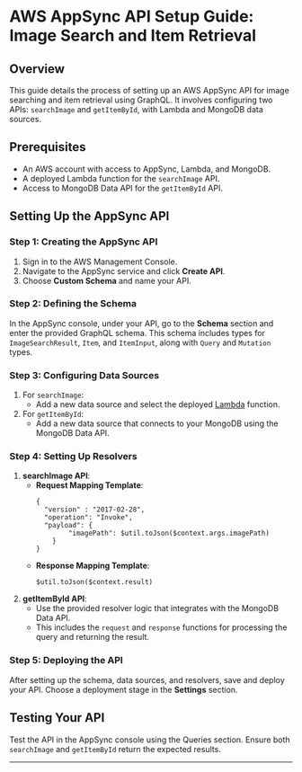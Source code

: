 
# AWS AppSync API Setup Guide: Image Search and Item Retrieval

## Overview
This guide details the process of setting up an AWS AppSync API for image searching and item retrieval using GraphQL. It involves configuring two APIs: `searchImage` and `getItemById`, with Lambda and MongoDB data sources.

## Prerequisites
- An AWS account with access to AppSync, Lambda, and MongoDB.
- A deployed Lambda function for the `searchImage` API.
- Access to MongoDB Data API for the `getItemById` API.

## Setting Up the AppSync API

### Step 1: Creating the AppSync API
1. Sign in to the AWS Management Console.
2. Navigate to the AppSync service and click **Create API**.
3. Choose **Custom Schema** and name your API.

### Step 2: Defining the Schema
In the AppSync console, under your API, go to the **Schema** section and enter the provided GraphQL schema. This schema includes types for `ImageSearchResult`, `Item`, and `ItemInput`, along with `Query` and `Mutation` types.

### Step 3: Configuring Data Sources
1. For `searchImage`:
   - Add a new data source and select the deployed [Lambda](https://github.com/mongodb-partners/AppModernization_Amplify_AppSync_with_MongoDB_Atlas_Vector_Search/tree/main/Lambda/image-search/vectorsearch) function.
2. For `getItemById`:
   - Add a new data source that connects to your MongoDB using the MongoDB Data API.

### Step 4: Setting Up Resolvers
1. **searchImage API**:
   - **Request Mapping Template**:
     ```vtl
     {
       "version" : "2017-02-28",
       "operation": "Invoke",
       "payload": {
             "imagePath": $util.toJson($context.args.imagePath)
         }
     }
     ```
   - **Response Mapping Template**:
     ```vtl
     $util.toJson($context.result)
     ```
2. **getItemById API**:
   - Use the provided resolver logic that integrates with the MongoDB Data API.
   - This includes the `request` and `response` functions for processing the query and returning the result.

### Step 5: Deploying the API
After setting up the schema, data sources, and resolvers, save and deploy your API. Choose a deployment stage in the **Settings** section.

## Testing Your API
Test the API in the AppSync console using the Queries section. Ensure both `searchImage` and `getItemById` return the expected results.

---
